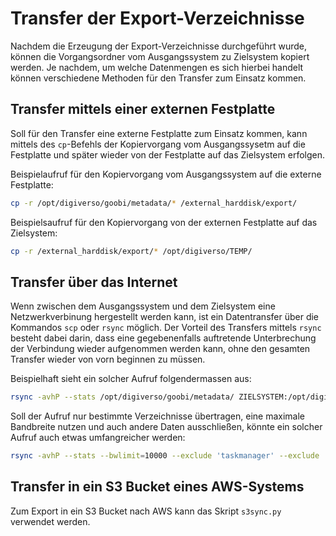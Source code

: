 # Transfer der Export-Verzeichnisse

Nachdem die Erzeugung der Export-Verzeichnisse durchgeführt wurde, können die Vorgangsordner vom Ausgangssystem zu Zielsystem kopiert werden. Je nachdem, um welche Datenmengen es sich hierbei handelt können verschiedene Methoden für den Transfer zum Einsatz kommen.

## Transfer mittels einer externen Festplatte

Soll für den Transfer eine externe Festplatte zum Einsatz kommen, kann mittels des `cp`-Befehls der Kopiervorgang vom Ausgangssysetm auf die Festplatte und später wieder von der Festplatte auf das Zielsystem erfolgen.

Beispielaufruf für den Kopiervorgang vom Ausgangssystem auf die externe Festplatte:

```bash
cp -r /opt/digiverso/goobi/metadata/* /external_harddisk/export/
```

Beispielsaufruf für den Kopiervorgang von der externen Festplatte auf das Zielsystem:

```bash
cp -r /external_harddisk/export/* /opt/digiverso/TEMP/
```

## Transfer über das Internet

Wenn zwischen dem Ausgangssystem und dem Zielsystem eine Netzwerkverbinung hergestellt werden kann, ist ein Datentransfer über die Kommandos `scp` oder `rsync` möglich. Der Vorteil des Transfers mittels `rsync` besteht dabei darin, dass eine gegebenenfalls auftretende Unterbrechung der Verbindung wieder aufgenommen werden kann, ohne den gesamten Transfer wieder von vorn beginnen zu müssen.

Beispielhaft sieht ein solcher Aufruf folgendermassen aus:

```bash
rsync -avhP --stats /opt/digiverso/goobi/metadata/ ZIELSYSTEM:/opt/digiverso/TEMP/
```

Soll der Aufruf nur bestimmte Verzeichnisse übertragen, eine maximale Bandbreite nutzen und auch andere Daten ausschließen, könnte ein solcher Aufruf auch etwas umfangreicher werden:

```bash
rsync -avhP --stats --bwlimit=10000 --exclude 'taskmanager' --exclude '*.xml.*' /opt/digiverso/goobi/metadata/{1,2,3,4,5,6,7,8,9,10} ZIELSYSTEM:/opt/digiverso/TEMP/
```

## Transfer in ein S3 Bucket eines AWS-Systems

Zum Export in ein S3 Bucket nach AWS kann das Skript `s3sync.py` verwendet werden.
